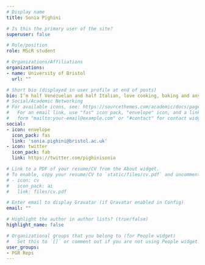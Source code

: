 ```yaml
---
# Display name
title: Sonia Pighini

# Is this the primary user of the site?
superuser: false

# Role/position
role: MScR student

# Organizations/Affiliations
organizations:
- name: University of Bristol
  url: ""

# Short bio (displayed in user profile at end of posts)
bio: I’m half Venezuelan and half Italian, love cooking, baking and anything that’s creative! If you can’t reach me, I’m either at the gym or watching bake-off. My research is about sustainable food systems transition in the lovely city of Bristol.
# Social/Academic Networking
# For available icons, see: https://sourcethemes.com/academic/docs/page-builder/#icons
#   For an email link, use "fas" icon pack, "envelope" icon, and a link in the
#   form "mailto:your-email@example.com" or "#contact" for contact widget.
social:
- icon: envelope
  icon_pack: fas
  link: 'sonia.pighini@bristol.ac.uk'
- icon: twitter
  icon_pack: fab
  link: https://twitter.com/pighinisonia

# Link to a PDF of your resume/CV from the About widget.
# To enable, copy your resume/CV to `static/files/cv.pdf` and uncomment the lines below.
# - icon: cv
#   icon_pack: ai
#   link: files/cv.pdf

# Enter email to display Gravatar (if Gravatar enabled in Config)
email: ""

# Highlight the author in author lists? (true/false)
highlight_name: false

# Organizational groups that you belong to (for People widget)
#   Set this to `[]` or comment out if you are not using People widget.
user_groups:
- PGR Reps
---
```


